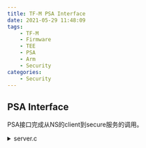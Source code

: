```yaml
---
title: TF-M PSA Interface
date: 2021-05-29 11:48:09
tags:
    - TF-M
    - Firmware
    - TEE
    - PSA
    - Arm
    - Security
categories:
    - Security
---
```


## PSA Interface
PSA接口完成从NS的client到secure服务的调用。

<!-- more --> 

<details>
<summary>server.c</summary>  
```c
//in psa_client.c
__attribute__((naked))
uint32_t psa_framework_version(void)
{
    __ASM volatile("SVC %0           \n"
                   "BX LR            \n"
                   : : "I" (TFM_SVC_PSA_FRAMEWORK_VERSION));
}

//in tfm_core_svcalls_ipc.c
static int32_t SVC_Handler_IPC(tfm_svc_number_t svc_num, uint32_t *ctx,
                               uint32_t lr)
{
    bool ns_caller = false;
    struct partition_t *partition = NULL;
    uint32_t veneer_base =
        (uint32_t)&REGION_NAME(Image$$, TFM_UNPRIV_CODE, $$RO$$Base);
    uint32_t veneer_limit =
        (uint32_t)&REGION_NAME(Image$$, TFM_UNPRIV_CODE, $$RO$$Limit);

    /*
     * The caller security attribute detection bases on LR of state context.
     * However, if SP calls PSA APIs based on its customized SVC, the LR may be
     * occupied by general purpose value while calling SVC.
     * Check if caller comes from non-secure: return address (ctx[6]) is belongs
     * to veneer section, and the bit0 of LR (ctx[5]) is zero.
     */
    if (ctx[6] = veneer_base && ctx[6] < veneer_limit &&
        !(ctx[5] & TFM_VENEER_LR_BIT0_MASK)) {
        ns_caller = true;
    }

    partition = tfm_spm_get_running_partition();
    if (!partition) {
        tfm_core_panic();
    }

    tfm_spm_validate_caller(partition, ctx, lr, ns_caller);

    switch (svc_num) {
    case TFM_SVC_PSA_FRAMEWORK_VERSION:
        return tfm_spm_psa_framework_version();
    case TFM_SVC_PSA_VERSION:
        return tfm_spm_psa_version(ctx, ns_caller);
    case TFM_SVC_PSA_CONNECT:
        return tfm_spm_psa_connect(ctx, ns_caller);
    case TFM_SVC_PSA_CALL:
        return tfm_spm_psa_call(ctx, ns_caller, lr);
    case TFM_SVC_PSA_CLOSE:
        tfm_spm_psa_close(ctx, ns_caller);
        break;
    case TFM_SVC_PSA_WAIT:
        return tfm_spm_psa_wait(ctx);
    case TFM_SVC_PSA_GET:
        return tfm_spm_psa_get(ctx);
    case TFM_SVC_PSA_SET_RHANDLE:
        tfm_spm_psa_set_rhandle(ctx);
        break;
    case TFM_SVC_PSA_READ:
        return tfm_spm_psa_read(ctx);
    case TFM_SVC_PSA_SKIP:
        return tfm_spm_psa_skip(ctx);
    case TFM_SVC_PSA_WRITE:
        tfm_spm_psa_write(ctx);
        break;
    case TFM_SVC_PSA_REPLY:
        tfm_spm_psa_reply(ctx);
        break;
    case TFM_SVC_PSA_NOTIFY:
        tfm_spm_psa_notify(ctx);
        break;
    case TFM_SVC_PSA_CLEAR:
        tfm_spm_psa_clear();
        break;
    case TFM_SVC_PSA_EOI:
        tfm_spm_psa_eoi(ctx);
        break;
    case TFM_SVC_PSA_PANIC:
        tfm_spm_psa_panic();
        break;
    case TFM_SVC_SPM_REQUEST:
        tfm_spm_request_handler((const struct tfm_state_context_t *)ctx);
        break;
    case TFM_SVC_PSA_LIFECYCLE:
        return tfm_spm_get_lifecycle_state();
#if (TFM_SPM_LOG_LEVEL TFM_SPM_LOG_LEVEL_SILENCE)
    case TFM_SVC_OUTPUT_UNPRIV_STRING:
        return tfm_hal_output_spm_log((const char *)ctx[0], ctx[1]);
#endif
    case TFM_SVC_PSA_IRQ_ENABLE:
        tfm_spm_irq_enable(ctx);
        break;
    case TFM_SVC_PSA_IRQ_DISABLE:
        return tfm_spm_irq_disable(ctx);
    default:
#ifdef PLATFORM_SVC_HANDLERS
        return (platform_svc_handlers(svc_num, ctx, lr));
#else
        ERROR_MSG("Unknown SVC number requested!");
        return PSA_ERROR_GENERIC_ERROR;
#endif
    }
    return PSA_SUCCESS;
}

uint32_t tfm_core_svc_handler(uint32_t *msp, uint32_t *psp, uint32_t exc_return)
{
    tfm_svc_number_t svc_number = TFM_SVC_PSA_FRAMEWORK_VERSION;
    uint32_t *svc_args = msp;

    if (!(exc_return & EXC_RETURN_MODE)) {
        /* Calling SVC from Handler Mode is not supported */
        tfm_core_panic();
    }

    if ((exc_return & EXC_RETURN_MODE) && (exc_return & EXC_RETURN_SPSEL)) {
        /* Use PSP when both EXC_RETURN.MODE and EXC_RETURN.SPSEL are set */
        svc_args = psp;
    } else {
        svc_args = msp;
    }

    /*
     * Stack contains:
     * r0, r1, r2, r3, r12, r14 (lr), the return address and xPSR
     * First argument (r0) is svc_args[0]
     */
    if (is_return_secure_stack(exc_return)) {
        /* SV called directly from secure context. Check instruction for
         * svc_number
         */
        svc_number = ((tfm_svc_number_t *)svc_args[6])[-2];
    } else {
        /* Secure SV executing with NS return.
         * NS cannot directly trigger S SVC so this should not happen. This is
         * an unrecoverable error.
         */
        tfm_core_panic();
    }
    switch (svc_number) {
    case TFM_SVC_HANDLER_MODE:
        tfm_arch_clear_fp_status();
        exc_return = tfm_spm_init();
        break;
    case TFM_SVC_GET_BOOT_DATA:
        tfm_core_get_boot_data_handler(svc_args);
        break;
    default:
        svc_args[0] = SVC_Handler_IPC(svc_number, svc_args, exc_return);
        break;
    }

    return exc_return;
}
```

</details> 

代码中有一些重点：
* `__attribute__((naked))`

  This attribute tells the compiler that the function is an embedded assembly function. You can write the body of the function entirely in assembly code using `__asm` statements.
  
  The compiler does not generate prologue and epilogue sequences for functions with `__attribute__((naked))`.
  
  The compiler only supports basic `__asm` statements in `__attribute__((naked))` functions. Using extended assembly, parameter references or mixing C code with `__asm` statements might not work reliably.

* `__ASM`

__asm 关键字用于调用内联汇编程序，并且可在 C 或 C++ 语句合法时出现

* `volatile`

`volatile` tells the compiler not to optimize anything that has to do with the `volatile` variable.

不只是内嵌汇编操纵栈"这种方式属于编译无法识别的变量改变，另外更多的可能是多线程并发访问共享变量时，一个线程改变了变量的值，怎样让改变后的值对其它线程 visible。一般说来，volatile用在如下的几个地方：

* 中断服务程序中修改的供其它程序检测的变量需要加 volatile；
* 多任务环境下各任务间共享的标志应该加 volatile；
* 存储器映射的硬件寄存器通常也要加 volatile 说明，因为每次对它的读写都可能由不同意义；

* `SVC`

ARM有两种模式，handler处理器模式和thread线程模式，前者能够访问更多的资源并始终处于特权模式下，SVC实现thread模式向handler模式的请求，请求通过imm立即数跳转。参考：[ cortex-M3 的SVC、PendSV异常，与操作系统(ucos实时系统)_@角色扮演#-CSDN博客](https://blog.csdn.net/guozhongwei1/article/details/49544671?utm_medium=distribute.pc_relevant.none-task-blog-2~default~BlogCommendFromMachineLearnPai2~default-3.control&depth_1-utm_source=distribute.pc_relevant.none-task-blog-2~default~BlogCommendFromMachineLearnPai2~default-3.control)

In ARMv8-M document:
![](/img/post_pics/TF-M/tfm_if.png)

## Supervisor calls

看一下ARMV8-ARM中对SVC的解释：

The `SVC` instruction generates an SVC. A typical use for SVCs is to request privileged operations or access to system resources from an operating system.

The `SVC` instruction has a number embedded within it, often referred to as the SVC number. On most ARM processors, the SVC number indicates the service that is being requested. On microcontroller profiles, the processor saves the argument registers to the stack on the initial exception entry.

A late-arriving exception, taken before the first instruction of the SVC handler executes, might corrupt the copy of the arguments still held in R0 to R3. This means that the stack copy of the arguments must be used by the SVC handler. Any return value must also be passed back to the caller by modifying the stacked register values. In order to do this, a short piece of assembly code must be implemented at the start of the SVC handler. This identifies where the registers are saved, extracts the SVC number from the instruction, and passes the number, and a pointer to the arguments, to the main body of the handler written in C.

The following example shows an example SVC handler. This code tests the EXC_RETURN value set by the processor to determine which stack pointer was in use when the `SVC` was called. This can be useful for reentrant SVCs, but is unnecessary on most systems because in a typical system design, SVCs are only called from user code that uses the process stack. In such cases, the assembly code can consist of a single `MSR` instruction followed by a tail calling branch (`B` instruction) to the C body of the handler.

## Example SVC Handler

```c
__asm void SVCHandler(void)
{
    IMPORT SVCHandler_main
    TST lr, #4
    ITE EQ
    MRSEQ R0, MSP
    MRSNE R0, PSP
    B SVCHandler_main
}
void SVCHandler_main(unsigned int * svc_args)
{
    unsigned int svc_number;
    /*
    * Stack contains:
    * R0, R1, R2, R3, R12, R14, the return address and xPSR
    * First argument (R0) is svc_args[0]
    */
    svc_number = ((char *)svc_args[6])[-2];
    switch(svc_number)
    {
        case SVC_00:
            /* Handle SVC 00 */
            break;
        case SVC_01:
            /* Handle SVC 01 */
            break;
        default:
            /* Unknown SVC */
            break;
    }
}
```

The following example shows how you can make different declarations for a number of SVCs. `__svc` is a compiler keyword that replaces a function call with an `SVC` instruction containing the specified number.

## Example of calling an SVC from C code

```c
#define SVC_00 0x00
#define SVC_01 0x01
void __svc(SVC_00) svc_zero(const char *string);
void __svc(SVC_01) svc_one(const char *string);
int call_system_func(void)
{
    svc_zero("String to pass to SVC handler zero");
    svc_one("String to pass to a different OS function");
}
```
